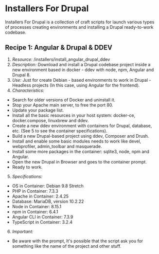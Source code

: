 # Installers For Drupal 
Installers For Drupal is a collection of craft scripts  for launch various types of processes creating environments and installing a Drupal ready-to-work codebase. 


## Recipe 1: Angular & Drupal & DDEV
1. _Resource:_ /installers/install_angular_drupal_ddev
2. *Description:* Download and install a Drupal codebase project inside a new environment based in docker - ddev with node, npm, Angular and Drupal 8. 
3. *Use:* Just for create Debian - based environments to work in Drupal - Headless projects (In this case, using Angular for the frontend). 
4. *Characteristics:* 
- Search for older versions of Docker and uninstall it.
- Stop your Apache main server, to free the port 80. 
- Update your package list.
- Install all the basic resources in your host system: docker-ce, docker.compose, linuxbrew and ddev.
- Create a new ddev environment with containers for Drupal, database, etc. (See 5 to see the container specifications). 
- Build a new Drupal-based project using ddev, Composer and Drush. 
- Install and enable some basic modules needs to work like devel, webprofiler, admin_toolbar and masquerade. 
- Install some more packages in the container: sqlite3, node, npm and Angular. 
- Open the new Drupal in Browser and goes to the container prompt. 
- Ready to work. 
5. *Specifications:*
 - OS in Container: Debian 9.8 Stretch
 - PHP in Container: 7.3.3
 - Apache in Container: 2.4.25
 - Database: MariaDB, version 10.2.22
 - Node in Container: 8.15.1
 - npm in Container: 6.4.1
 - Angular CLI in Container: 7.3.9
 - TypeScript in Container: 3.2.4
 6. *Important:*
 - Be aware with the prompt, It's possible that the script ask you for something like the name of the project and other stuff. 
